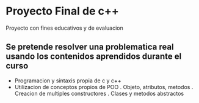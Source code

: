 # Proyecto Final de c++
Proyecto con fines educativos y de evaluacion

## Se pretende resolver una problematica real usando los contenidos aprendidos durante el curso
  - Programacion y sintaxis propia de c y c++
  - Utilizacion de conceptos propios de POO
      . Objeto, atributos, metodos
      . Creacion de multiples constructores
      . Clases y metodos abstractos
      
